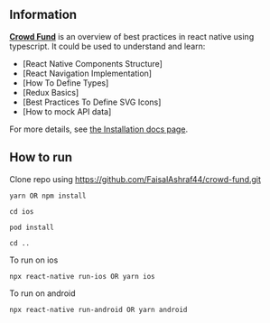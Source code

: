## Information

[**Crowd Fund**](https://github.com/FaisalAshraf44/crowd-fund.git) is an overview of best practices in react native using typescript. It could be used to understand and learn:

- [React Native Components Structure]
- [React Navigation Implementation]
- [How To Define Types]
- [Redux Basics]
- [Best Practices To Define SVG Icons]
- [How to mock API data]

For more details, see [the Installation docs page](https://redux.js.org/introduction/installation).

## How to run

Clone repo using https://github.com/FaisalAshraf44/crowd-fund.git

```
yarn OR npm install
```

```
cd ios
```

```
pod install
```

```
cd ..
```

To run on ios

```
npx react-native run-ios OR yarn ios
```

To run on android

```
npx react-native run-android OR yarn android
```
